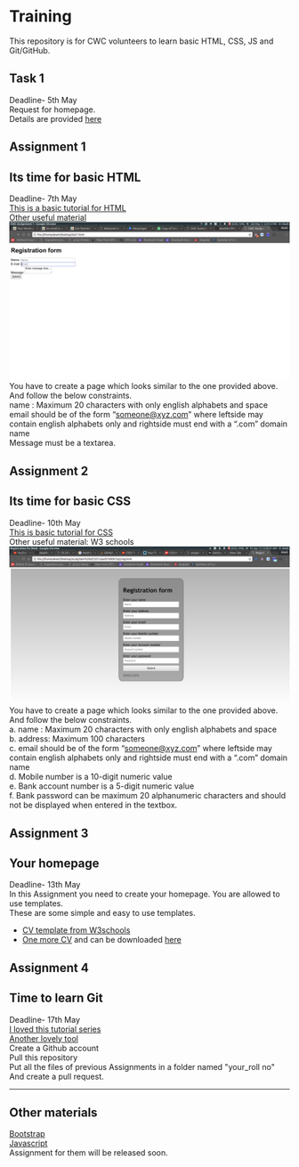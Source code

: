 # Training
This repository is for CWC volunteers to learn basic HTML, CSS, JS and Git/GitHub.
## Task 1
Deadline- 5th May<br>
Request for homepage.<br>
Details are provided [here](http://www.iitk.ac.in/cc/homepage/)
## Assignment 1
## Its time for basic HTML
Deadline- 7th May<br>
[This is a basic tutorial for HTML](https://www.youtube.com/watch?v=Ggh_y-33Eso)<br>
[Other useful material](https://www.w3schools.com/html/)<br>
![Assignment 1](Material/1.png)<br>
You have to create a page which looks similar to the one provided above. And follow the below constraints.<br/>
name : Maximum 20 characters with only english alphabets and space<br/>
email should be of the form “someone@xyz.com” where leftside may contain
english alphabets only and rightside must end with a “.com” domain name<br>
Message must be a textarea.
## Assignment 2
## Its time for basic CSS
Deadline- 10th May<br>
[This is basic tutorial for CSS](https://www.youtube.com/watch?v=CUxH_rWSI1k)<br>
Other useful material: W3 schools<br>
![Assignment 2](Material/2.png)<br>
You have to create a page which looks similar to the one provided above. And follow the below constraints.<br/>
a. name : Maximum 20 characters with only english alphabets and space<br>
b. address: Maximum 100 characters<br>
c. email should be of the form “someone@xyz.com” where leftside may contain
english alphabets only and rightside must end with a “.com” domain name<br>
d. Mobile number is a 10-digit numeric value<br>
e. Bank account number is a 5-digit numeric value<br>
f. Bank password can be maximum 20 alphanumeric characters and should not
be displayed when entered in the textbox.
## Assignment 3
## Your homepage
Deadline- 13th May<br>
In this Assignment you need to create your homepage. You are allowed to use templates.<br>
These are some simple and easy to use templates.
* [CV template from W3schools](https://www.w3schools.com/w3css/tryit.asp?filename=tryw3css_templates_cv&stacked=h)
* [One more CV](https://blackrockdigital.github.io/startbootstrap-resume/) and can be downloaded [here](https://codeload.github.com/BlackrockDigital/startbootstrap-resume/zip/gh-pages)
## Assignment 4
## Time to learn Git
Deadline- 17th May<br>
[I loved this tutorial series](https://www.youtube.com/watch?v=BCQHnlnPusY&list=PLRqwX-V7Uu6ZF9C0YMKuns9sLDzK6zoiV)<br>
[Another lovely tool](https://try.github.io/levels/1/challenges/1)<br>
Create a Github account<br/>
Pull this repository<br/>
Put all the files of previous Assignments in a folder named "your_roll no"<br>
And create a pull request.

------------------------------------------
## Other materials
[Bootstrap](https://www.youtube.com/watch?v=gqOEoUR5RHg)<br>
[Javascript](https://developer.mozilla.org/en-US/docs/Learn/Getting_started_with_the_web/JavaScript_basics)<br>
Assignment for them will be released soon.
